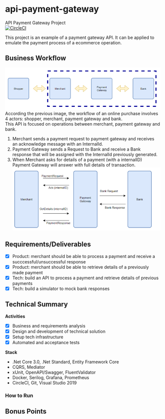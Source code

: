 # api-payment-gateway
API Payment Gateway Project  
[![CircleCI](https://circleci.com/gh/pttg24/api-payment-gateway.svg?style=shield)](https://circleci.com/gh/pttg24/api-payment-gateway)
  
This project is an example of a payment gateway API. It can be applied to emulate the payment process of a ecommerce operation.
  
## Business Workflow
![GitHub Logo](/docs/Workflow.png)  
According the previous image, the workflow of an online purchase involves 4 actors: shopper, merchant, payment gateway and bank.  
This API is focused on operations between merchant, payment gateway and bank.  
1. Merchant sends a payment request to payment gateway and receives an acknowledge message with an InternalId.  
2. Payment Gateway sends a Request to Bank and receive a Bank response that will be assigned with the InternalId previously generated.
3. When Merchant asks for details of a payment (with a internalID) Payment Gateway will answer with full details of transaction.
![GitHub Logo](/docs/Messages.png)  

## Requirements/Deliverables  
- [x] Product: merchant should be able to process a payment and receive a succcessful/unsuccessful response  
- [x] Product: merchant should be able to retrieve details of a previously made payment
- [x] Tech: build an API to process a payment and retrieve details of previous payments  
- [x] Tech: build a simulator to mock bank responses  

## Technical Summary  
**Activities**
- [x] Business and requirements analysis  
- [x] Design and development of technical solution
- [x] Setup tech infrastructure  
- [x] Automated and acceptance tests  
  
**Stack**  
* .Net Core 3.0, .Net Standard, Entity Framework Core
* CQRS, Mediator
* xUnit, OpenAPI/Swagger, FluentValidator
* Docker, Serilog, Grafana, Prometheus
* CircleCI, Git, Visual Studio 2019 
  
### How to Run  
  
## Bonus Points  

